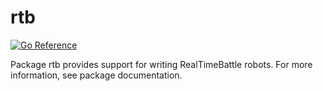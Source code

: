# rtb

[![Go Reference](https://pkg.go.dev/badge/github.com/jroimartin/rtb.svg)](https://pkg.go.dev/github.com/jroimartin/rtb)

Package rtb provides support for writing RealTimeBattle robots. For more
information, see package documentation.
